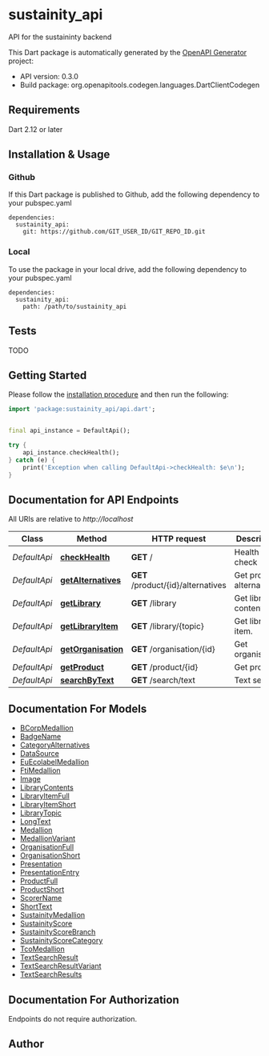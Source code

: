 # sustainity_api
API for the sustaininty backend


This Dart package is automatically generated by the [OpenAPI Generator](https://openapi-generator.tech) project:

- API version: 0.3.0
- Build package: org.openapitools.codegen.languages.DartClientCodegen

## Requirements

Dart 2.12 or later

## Installation & Usage

### Github
If this Dart package is published to Github, add the following dependency to your pubspec.yaml
```
dependencies:
  sustainity_api:
    git: https://github.com/GIT_USER_ID/GIT_REPO_ID.git
```

### Local
To use the package in your local drive, add the following dependency to your pubspec.yaml
```
dependencies:
  sustainity_api:
    path: /path/to/sustainity_api
```

## Tests

TODO

## Getting Started

Please follow the [installation procedure](#installation--usage) and then run the following:

```dart
import 'package:sustainity_api/api.dart';


final api_instance = DefaultApi();

try {
    api_instance.checkHealth();
} catch (e) {
    print('Exception when calling DefaultApi->checkHealth: $e\n');
}

```

## Documentation for API Endpoints

All URIs are relative to *http://localhost*

Class | Method | HTTP request | Description
------------ | ------------- | ------------- | -------------
*DefaultApi* | [**checkHealth**](doc//DefaultApi.md#checkhealth) | **GET** / | Health check
*DefaultApi* | [**getAlternatives**](doc//DefaultApi.md#getalternatives) | **GET** /product/{id}/alternatives | Get product alternatives.
*DefaultApi* | [**getLibrary**](doc//DefaultApi.md#getlibrary) | **GET** /library | Get library contents.
*DefaultApi* | [**getLibraryItem**](doc//DefaultApi.md#getlibraryitem) | **GET** /library/{topic} | Get library item.
*DefaultApi* | [**getOrganisation**](doc//DefaultApi.md#getorganisation) | **GET** /organisation/{id} | Get organisation.
*DefaultApi* | [**getProduct**](doc//DefaultApi.md#getproduct) | **GET** /product/{id} | Get product.
*DefaultApi* | [**searchByText**](doc//DefaultApi.md#searchbytext) | **GET** /search/text | Text search.


## Documentation For Models

 - [BCorpMedallion](doc//BCorpMedallion.md)
 - [BadgeName](doc//BadgeName.md)
 - [CategoryAlternatives](doc//CategoryAlternatives.md)
 - [DataSource](doc//DataSource.md)
 - [EuEcolabelMedallion](doc//EuEcolabelMedallion.md)
 - [FtiMedallion](doc//FtiMedallion.md)
 - [Image](doc//Image.md)
 - [LibraryContents](doc//LibraryContents.md)
 - [LibraryItemFull](doc//LibraryItemFull.md)
 - [LibraryItemShort](doc//LibraryItemShort.md)
 - [LibraryTopic](doc//LibraryTopic.md)
 - [LongText](doc//LongText.md)
 - [Medallion](doc//Medallion.md)
 - [MedallionVariant](doc//MedallionVariant.md)
 - [OrganisationFull](doc//OrganisationFull.md)
 - [OrganisationShort](doc//OrganisationShort.md)
 - [Presentation](doc//Presentation.md)
 - [PresentationEntry](doc//PresentationEntry.md)
 - [ProductFull](doc//ProductFull.md)
 - [ProductShort](doc//ProductShort.md)
 - [ScorerName](doc//ScorerName.md)
 - [ShortText](doc//ShortText.md)
 - [SustainityMedallion](doc//SustainityMedallion.md)
 - [SustainityScore](doc//SustainityScore.md)
 - [SustainityScoreBranch](doc//SustainityScoreBranch.md)
 - [SustainityScoreCategory](doc//SustainityScoreCategory.md)
 - [TcoMedallion](doc//TcoMedallion.md)
 - [TextSearchResult](doc//TextSearchResult.md)
 - [TextSearchResultVariant](doc//TextSearchResultVariant.md)
 - [TextSearchResults](doc//TextSearchResults.md)


## Documentation For Authorization

Endpoints do not require authorization.


## Author



